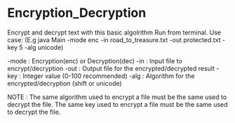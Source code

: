# Encryption_Decryption
Encrypt and decrypt text with this basic algolrithm
Run from terminal.
Use case: (E.g java Main -mode enc -in road_to_treasure.txt -out protected.txt -key 5 -alg unicode)

-mode : Encryption(enc) or Decryption(dec)
-in : Input file to encrypt/decryption 
-out : Output file for the encrypted/decrypted result
-key : Integer value (0-100 recommended)
-alg : Algorithm for the encrypted/decryption (shift or unicode)

NOTE : The same algorithm used to encrypt a file must be the same used to decrypt the file.
       The same key used to encrypt a file must be the same used to decrypt the file.
